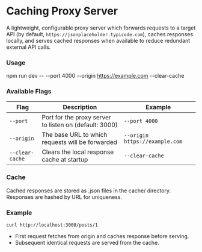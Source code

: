 # Caching Proxy Server

A lightweight, configurable proxy server which forwards requests to a target API (by default, `https://jsonplaceholder.typicode.com`), caches responses locally, and serves cached responses when available to reduce redundant external API calls.

### Usage

npm run dev -- --port 4000 --origin https://example.com --clear-cache

### Available Flags

| Flag           | Description                                              | Example                                |
|----------------|----------------------------------------------------------|----------------------------------------|
| `--port`       | Port for the proxy server to listen on (default: 3000)   | `--port 4000`                          |
| `--origin`     | The base URL to which requests will be forwarded         | `--origin https://example.com`        |
| `--clear-cache`| Clears the local response cache at startup               | `--clear-cache`                        |

### Cache

Cached responses are stored as .json files in the cache/ directory. Responses are hashed by URL for uniqueness.

### Example

`curl http://localhost:3000/posts/1`
- First request fetches from origin and caches response before serving.
- Subsequent identical requests are served from the cache.

